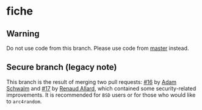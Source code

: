 # fiche

## Warning

Do not use code from this branch. Please use code from [master](https://github.com/solusipse/fiche) instead.


## Secure branch (legacy note)
This branch is the result of merging two pull requests: [#16](https://github.com/solusipse/fiche/pull/16) by [Adam Schwalm](https://github.com/ALSchwalm) and [#17](https://github.com/solusipse/fiche/pull/17) by [Renaud Allard](https://github.com/renaudallard), which contained some security-related improvements. It is recommended for `BSD` users or for those who would like to `arc4random`.
